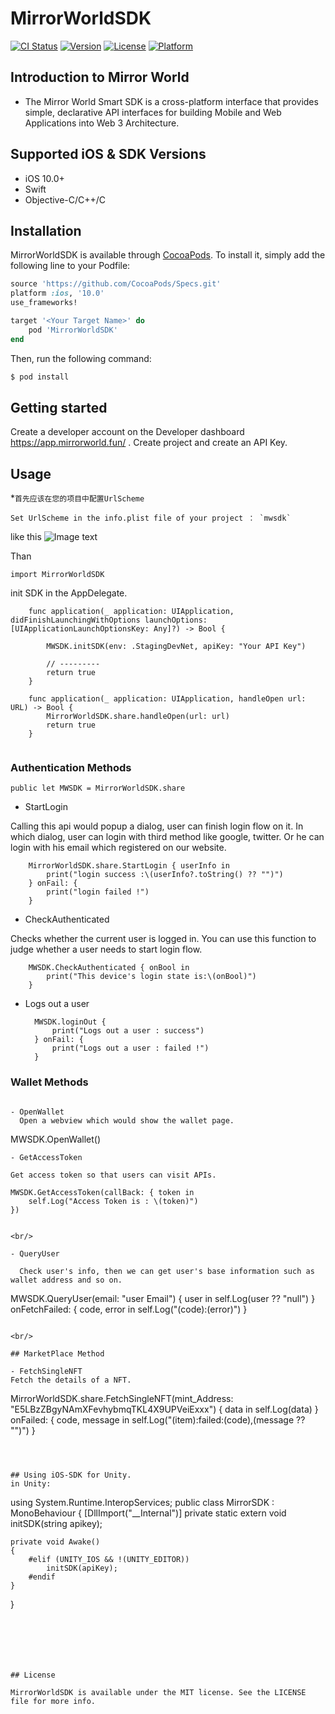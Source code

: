 # MirrorWorldSDK

[![CI Status](https://img.shields.io/travis/791738673@qq.com/MirrorWorldSDK.svg?style=flat)](https://travis-ci.org/791738673@qq.com/MirrorWorldSDK)
[![Version](https://img.shields.io/cocoapods/v/MirrorWorldSDK.svg?style=flat)](https://cocoapods.org/pods/MirrorWorldSDK)
[![License](https://img.shields.io/cocoapods/l/MirrorWorldSDK.svg?style=flat)](https://cocoapods.org/pods/MirrorWorldSDK)
[![Platform](https://img.shields.io/cocoapods/p/MirrorWorldSDK.svg?style=flat)](https://cocoapods.org/pods/MirrorWorldSDK)

## Introduction to Mirror World

- The Mirror World Smart SDK is a cross-platform interface that provides simple, declarative API interfaces for building Mobile and Web Applications into Web 3 Architecture.


## Supported iOS & SDK Versions

- iOS 10.0+
- Swift
- Objective-C/C++/C

## Installation

MirrorWorldSDK is available through [CocoaPods](https://cocoapods.org). To install
it, simply add the following line to your Podfile:

```ruby
source 'https://github.com/CocoaPods/Specs.git'
platform :ios, '10.0'
use_frameworks!

target '<Your Target Name>' do
    pod 'MirrorWorldSDK'
end

```

Then, run the following command:

```sh
$ pod install
```

## Getting started

Create a developer account on the Developer dashboard https://app.mirrorworld.fun/ . Create project and create an API Key.

## Usage

*`首先应该在您的项目中配置UrlScheme`

```
Set UrlScheme in the info.plist file of your project ： `mwsdk`

```

like this
![Image text](https://camo.githubusercontent.com/7cb9b0f725e8a92c002e83ce1c5aaa42b22f770f61e3a86427cf3a594bf5251d/68747470733a2f2f6d61726b65742d6173736574732e6d6972726f72776f726c642e66756e2f646f63732f6275696c642e706e67)



Than

```
import MirrorWorldSDK

```

init SDK in the AppDelegate.

```
    func application(_ application: UIApplication, didFinishLaunchingWithOptions launchOptions: [UIApplicationLaunchOptionsKey: Any]?) -> Bool {
       
        MWSDK.initSDK(env: .StagingDevNet, apiKey: "Your API Key")
        
        // ---------
        return true
    }
    
    func application(_ application: UIApplication, handleOpen url: URL) -> Bool {
        MirrorWorldSDK.share.handleOpen(url: url)
        return true
    }
    
```

### Authentication Methods

`public let MWSDK = MirrorWorldSDK.share`

- StartLogin

Calling this api would popup a dialog, user can finish login flow on it. In which dialog, user can login with third method like google, twitter. Or he can login with his email which registered on our website.

```
    MirrorWorldSDK.share.StartLogin { userInfo in
        print("login success :\(userInfo?.toString() ?? "")")
    } onFail: {
        print("login failed !")
    }
```

- CheckAuthenticated

Checks whether the current user is logged in. You can use this function to judge whether a user needs to start login flow.

```
    MWSDK.CheckAuthenticated { onBool in
        print("This device's login state is:\(onBool)")
    }
```

- Logs out a user
  ```
    MWSDK.loginOut {
        print("Logs out a user : success")
    } onFail: {
        print("Logs out a user : failed !")
    }
  ```

### Wallet Methods

```

- OpenWallet
  Open a webview which would show the wallet page.
  ```
  MWSDK.OpenWallet()
  ```
- GetAccessToken

Get access token so that users can visit APIs.

```
    MWSDK.GetAccessToken(callBack: { token in
        self.Log("Access Token is : \(token)")
    })
```

<br/>

- QueryUser
  
  Check user's info, then we can get user's base information such as wallet address and so on.
  ```
   MWSDK.QueryUser(email: "user Email") { user in
          self.Log(user ?? "null")
    } onFetchFailed: { code, error in
         self.Log("\(code):\(error)")
    }
  ```

<br/>

## MarketPlace Method

- FetchSingleNFT
  Fetch the details of a NFT.
  ```
   MirrorWorldSDK.share.FetchSingleNFT(mint_Address: "E5LBzZBgyNAmXFevhybmqTKL4X9UPVeiExxx") { data in
            self.Log(data)
    } onFailed: { code, message in
            self.Log("\(item):failed:\(code),\(message ?? "")")
    }
  ```



## Using iOS-SDK for Unity.
in Unity:
```
using System.Runtime.InteropServices;
public class MirrorSDK : MonoBehaviour
{
  [DllImport("__Internal")]
    private static extern void initSDK(string apikey);
    
    private void Awake()
    {
        #elif (UNITY_IOS && !(UNITY_EDITOR))
            initSDK(apiKey);
        #endif
    }
}
```






## License

MirrorWorldSDK is available under the MIT license. See the LICENSE file for more info.
